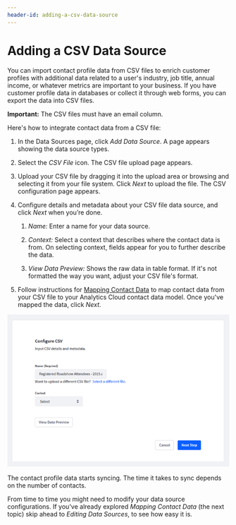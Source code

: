 ```yaml
---
header-id: adding-a-csv-data-source
---
```


# Adding a CSV Data Source

You can import contact profile data from CSV files to enrich customer profiles
with additional data related to a user's industry, job title, annual income, or
whatever metrics are important to your business. If you have customer profile
data in databases or collect it through web forms, you can export the data into
CSV files. 

**Important:** The CSV files must have an email column. 

Here's how to integrate contact data from a CSV file:

1. In the Data Sources page, click *Add Data Source*. A page
   appears showing the data source types. 

2. Select the *CSV File* icon. The CSV file upload page appears.

3. Upload your CSV file by dragging it into the upload area or browsing and
   selecting it from your file system. Click *Next* to upload the
   file. The CSV configuration page appears. 

4. Configure details and metadata about your CSV file data source, and click
   *Next* when you’re done.

    1. *Name:* Enter a name for your data source. 

    2. *Context:* Select a context that describes where the contact data is
       from. On selecting context, fields appear for you to further describe the
       data.

    3. *View Data Preview:* Shows the raw data in table format. If it's not
       formatted the way you want, adjust your CSV file's format. 

5. Follow instructions for
[Mapping Contact Data](https://github.com/liferay/liferay-docs/blob/7.1.x/discover/analytics-cloud/articles/02-getting-started/04-mapping-contact-data.markdown)
to map contact data from your CSV file to your Analytics Cloud contact data
model. Once you've mapped the data, click *Next*. 

![Figure 1: When configuring a CSV file data source, you can describe the data context and view the data to make sure it’s formatted properly.](../../images/configure-csv-data-source.png)

The contact profile data starts syncing. The time it takes to sync depends on
the number of contacts. 

From time to time you might need to modify your data source configurations. If
you've already explored *Mapping Contact Data* (the next topic) skip
ahead to *Editing Data Sources*, to see how easy it is.
